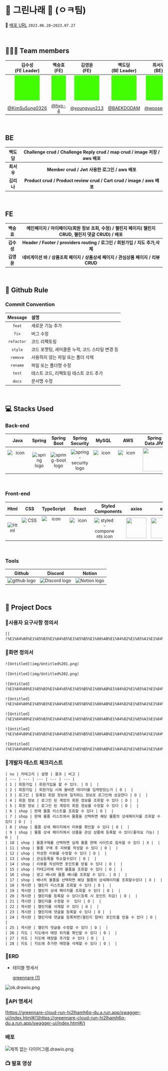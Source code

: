 # 🌱 그린나래 🌱 (ㅇㅋ팀)

🔖 [배포 URL](https://codestates-seb.github.io/seb44_main_026/) `2023.06.28~2023.07.27`


</br>

## 🧑‍🤝‍🧑 Team members
| 김수성<br>(FE Leader) | 백승효<br>(FE) | 김영윤<br>(FE) | 백도담<br>(BE Leader) | 최서우<br>(BE) | 김리나<br>(BE) |
|:--------:| :--------: | :--------: | :--------: | :--------: |  :--------: |
| <img src="img/green.png" alt="김수성" width="80" height="80">| <img src="img/green.png" alt="백승효" width="80" height="80"> |<img src="img/green.png" alt="김영윤" width="80" height="80"> | <img src="img/green.png" alt="백도담" width="80" height="80"> | <img src="img/green.png" alt="최서우" width="80" height="80"> |<img src="img/green.png" alt="김리나" width="80" height="80"> |
|[@KimSuSung0326](https://github.com/KimSuSung0326) | [@hyo-4](https://github.com/hyo-4) | [@youngyun213](https://github.com/youngyun213) |  [@BAEKDODAM](https://github.com/BAEKDODAM)  |[@wooseoboy](https://github.com/wooseoboy)  | [@LinaKK](https://github.com/LinaKK) |


</br>

## BE

| 백도담 | Challenge crud / Challenge Reply crud / map crud / image 저장 / aws 배포 |
|:--------:| :--------: |
| **최서우** | **Member crud / Jwt 사용한 로그인 / aws 배포** |
| **김리나** | **Product crud / Product review crud / Cart crud / image / aws 배포** |

</br>

## FE

| 백승효 | 메인페이지 / 마이페이지(회원 정보 조회, 수정) / 챌린지 페이지( 챌린지 CRUD, 챌린지 댓글 CRUD) / 배포 |
|:--------:| :--------: |
| **김수성** |  **Header / Footer / providers routing / 로그인 / 회원가입 / 지도 추가,삭제** |
| **김영윤** | **네비게이션 바 / 상품조회 페이지 / 상품상세 페이지 / 관심상품 페이지 /  리뷰 CRUD**  |

</br>


## 🔗 Github Rule

### Commit Convention

|  Message   | 설명                                                  |
| :--------: | :---------------------------------------------------- |
| `feat` | 새로운 기능 추가 |
| `fix` | 버그 수정 |
| `refactor` | 코드 리팩토링 |
| `style` | 코드 포맷팅, 세미콜론 누락, 코드 스타일 변경 등 |
| `remove` | 사용하지 않는 파일 또는 폴더 삭제 |
| `rename` | 파일 또는 폴더명 수정 |
| `test` | 테스트 코드, 리펙토링 테스트 코드 추가 |
| `docs` | 문서명 수정 |


</br>

## 💻 Stacks Used
### Back-end
|   Java   |   Spring   |   Spring Boot   |   Spring Security   |   MySQL   |   AWS   |   Spring Data JPA   |  JWT |
| :----------------------------------------------------------: | :----------------------------------------------------------: | :----------------------------------------------------------: | :----------------------------------------------------------: | :----------------------------------------------------------: | :----------------------------------------------------------: | :----------------------------------------------------------: | :----------------------------------------------------------: |
| <div style="display: flex; align-items: flex-start;"><img src="https://techstack-generator.vercel.app/java-icon.svg" alt="icon" width="65" height="65" /></div> | <img alt="spring logo" src="https://www.vectorlogo.zone/logos/springio/springio-icon.svg" height="50" width="50" > | <img alt="spring-boot logo" src="https://t1.daumcdn.net/cfile/tistory/27034D4F58E660F616" width="65" height="65" > |  <img alt="spring-security logo" width="60px" src="https://camo.githubusercontent.com/923e99a57f8a456fdade5f65b35ada254be277612ddc991afb702d8dfd880d4f/68747470733a2f2f63646e2e73696d706c6569636f6e732e6f72672f737072696e677365637572697479" width="85" height=auto > | <div style="display: flex; align-items: flex-start;"><img src="https://techstack-generator.vercel.app/mysql-icon.svg" alt="icon" width="65" height="65" /></div> | <div style="display: flex; align-items: flex-start;"><img src="https://techstack-generator.vercel.app/aws-icon.svg" alt="icon" width="65" height="65" /></div> |  <div><img src="https://camo.githubusercontent.com/5e5576796c5a9c459145c9f4aed898705cb7f2b34811057f9ebd2a458a63a573/68747470733a2f2f6e6f7469636f6e2d7374617469632e74616d6d6f6c6f2e636f6d2f6467676763726b78712f696d6167652f75706c6f61642f76313630393039343535312f6e6f7469636f6e2f676b636a63686c6f633766376b686c73797979792e706e67" width="75" height="75" /></div> | <div><img src = "https://user-images.githubusercontent.com/103114936/194072927-530fe608-9089-4aa1-bf3f-5a9df029800b.png" width="75" height="75" /></div> |


</br>

### Front-end
|     Html     |     CSS     |     TypeScript     |     React    |     Styled<br>Components     |     axios     |      esLint     | 
| :----------------------------------------------------------: | :----------------------------------------------------------: | :----------------------------------------------------------: | :----------------------------------------------------------: | :----------------------------------------------------------: | :----------------------------------------------------------: | :----------------------------------------------------------:|
| <img alt="Html" src ="https://upload.wikimedia.org/wikipedia/commons/thumb/6/61/HTML5_logo_and_wordmark.svg/440px-HTML5_logo_and_wordmark.svg.png" width="65" height="65" /> | <div style="display: flex; align-items: flex-start;"><img src="https://user-images.githubusercontent.com/111227745/210204643-4c3d065c-59ec-481d-ac13-cea795730835.png" alt="CSS" width="50" height="65" /></div> | <div style="display: flex; align-items: flex-start;"><img src="https://techstack-generator.vercel.app/ts-icon.svg" alt="icon" width="75" height="75" /></div> | <div style="display: flex; align-items: flex-start;"><img src="https://techstack-generator.vercel.app/react-icon.svg" alt="icon" width="65" height="65" /></div> | <div style="display: flex; align-items: flex-start;"><img src="https://styled-components.com/logo.png" alt="styled-components icon" width="65" height="65" /></div> | <div style="display: flex; align-items: flex-start;"><img src="https://axios-http.com/assets/logo.svg" width="65" height="65"/></div> | <div style="display: flex; align-items: flex-start;"><img src="https://img.shields.io/badge/ESLint-4B32C3?style=for-the-badge&logo=ESLint&logoColor=white" width="100" height="65" /></div> | 


</br>

### Tools
| Github | Discord | Notion | 
| :--------: | :--------: | :------: |
| <img alt="github logo" src="https://techstack-generator.vercel.app/github-icon.svg" width="65" height="65"> | <img alt="Discord logo" src="https://assets-global.website-files.com/6257adef93867e50d84d30e2/62595384e89d1d54d704ece7_3437c10597c1526c3dbd98c737c2bcae.svg" height="65" width="65"> | <img alt="Notion logo" src="https://www.notion.so/cdn-cgi/image/format=auto,width=640,quality=100/front-static/shared/icons/notion-app-icon-3d.png" height="65" width="65"> |

</br>

## 🔖 Project Docs
### 📍사용자 요구사항 정의서
    [](%E1%84%80%E1%85%B3%E1%84%85%E1%85%B5%E1%86%AB%E1%84%82%E1%85%A1%E1%84%85%E1%85%A2%204d29a518fe584445b253f4b63f8f04b1/%EC%A0%9C%EB%AA%A9%20%EC%97%86%EC%9D%8C%20634b0da392874d0880917369494d4ba3.csv)

### 📍화면 정의서
    
    ![Untitled](img/Untitled%201.png)
    
    ![Untitled](img/Untitled%202.png)
    
    ![Untitled](%E1%84%80%E1%85%B3%E1%84%85%E1%85%B5%E1%86%AB%E1%84%82%E1%85%A1%E1%84%85%E1%85%A2%204d29a518fe584445b253f4b63f8f04b1/Untitled%203.png)
    
    ![Untitled](%E1%84%80%E1%85%B3%E1%84%85%E1%85%B5%E1%86%AB%E1%84%82%E1%85%A1%E1%84%85%E1%85%A2%204d29a518fe584445b253f4b63f8f04b1/Untitled%204.png)
    
    ![Untitled](%E1%84%80%E1%85%B3%E1%84%85%E1%85%B5%E1%86%AB%E1%84%82%E1%85%A1%E1%84%85%E1%85%A2%204d29a518fe584445b253f4b63f8f04b1/Untitled%205.png)
    
    ![Untitled](%E1%84%80%E1%85%B3%E1%84%85%E1%85%B5%E1%86%AB%E1%84%82%E1%85%A1%E1%84%85%E1%85%A2%204d29a518fe584445b253f4b63f8f04b1/Untitled%206.png)
    
    ![Untitled](%E1%84%80%E1%85%B3%E1%84%85%E1%85%B5%E1%86%AB%E1%84%82%E1%85%A1%E1%84%85%E1%85%A2%204d29a518fe584445b253f4b63f8f04b1/Untitled%207.png)

### 📍개발자 테스트 체크리스트
    
    | no | 카테고리 | 설명 | 결과 | 비고 |
    | --- | --- | --- | --- | --- |
    | 1 | 회원가입 | 회원가입을 할 수 있다. | O |  |
    | 2 | 회원가입 | 회원가입 시에 올바른 데이터를 입력받았는가 | O |  |
    | 3 | 로그인 | 등록된 회원 정보와 일치하는 정보로 로그인에 성공한다 | O |  |
    | 4 | 회원 정보 | 로그인 된 계정의 회원 정보를 조회할 수 있다 | O |  |
    | 5 | 회원 정보 | 로그인 된 계정의 회원 정보를 수정할 수 있다 | O |  |
    | 6 | shop | 판매 물품 리스트를 조회할 수 있다 | O |  |
    | 7 | shop | 판매 물품 리스트에서 물품을 선택하면 해당 물품의 상세페이지를 조회할 수 있다 | O |  |
    | 8 | shop | 물품 상세 페이지에서 리뷰를 확인할 수 있다 | O |  |
    | 9 | shop | 물품 상세 페이지에서 상품을 관심 상품에 등록할 수 있다(좋아요 기능) | O |  |
    | 10 | shop | 물품구매를 선택하면 실제 물품 판매 사이트로 접속할 수 있다 | X |  |
    | 11 | shop | 물품 구매 후 리뷰를 작성할 수 있다 | O |  |
    | 12 | shop | 작성한 리뷰를 수정할 수 있다 | O |  |
    | 13 | shop | 관심등록을 취소할수있다 | O |  |
    | 14 | shop | 리뷰를 작성하면 포인트를 얻을 수 있다 | O |  |
    | 15 | shop | 카테고리에 따라 물품을 조회할 수 있다 | O |  |
    | 16 | shop | 광고 배너와 물품 배너를 조회할 수 있다. | O |  |
    | 17 | shop | 배너의 물품을 선택하면 해당 물품의 상세페이지를 조회할수있다 | X |  |
    | 18 | 게시판 | 챌린지 리스트를 조회할 수 있다 | O |  |
    | 19 | 게시판 | 챌린지 상세 페이지를 조회할 수 있다 | O |  |
    | 20 | 게시판 | 챌린지를 등록할 수 있다(등록 시 포인트 차감) | O |  |
    | 21 | 게시판 | 챌린지를 수정할 수  있다 | O |  |
    | 22 | 게시판 | 챌린지를 삭제할 수 있다 | O |  |
    | 23 | 게시판 | 챌린지에 댓글을 등록할 수 있다 | O |  |
    | 24 | 게시판 | 챌린지에 댓글을 등록하면(챌린지 참여) 포인트를 얻을 수 있다 | O |  |
    | 25 | 게시판 | 챌린지 댓글을 수정할 수 있다 | O |  |
    | 26 | 지도 | 지도에서 매장 위치를 확인할 수 있다 | O |  |
    | 27 | 지도 | 지도에 매장을 추가할 수 있다 | O |  |
    | 28 | 지도 | 지도에 추가한 매장을 삭제할 수 있다 | O |  |


### 📍ERD
- 테이블 명세서
    
    [greennare (1)](%E1%84%80%E1%85%B3%E1%84%85%E1%85%B5%E1%86%AB%E1%84%82%E1%85%A1%E1%84%85%E1%85%A2%204d29a518fe584445b253f4b63f8f04b1/greennare%20(1)%2007440236f2b0433fada35c40253b025e.csv)
    

![ok.drawio.png](%E1%84%80%E1%85%B3%E1%84%85%E1%85%B5%E1%86%AB%E1%84%82%E1%85%A1%E1%84%85%E1%85%A2%204d29a518fe584445b253f4b63f8f04b1/ok.drawio.png)

### 📍API 명세서
[https://greennare-cloud-run-hi2lhamh6q-du.a.run.app/swagger-ui/index.html#/](https://greennare-cloud-run-hi2lhamh6q-du.a.run.app/swagger-ui/index.html#/)

### 배포

![제목 없는 다이어그램.drawio.png](%E1%84%80%E1%85%B3%E1%84%85%E1%85%B5%E1%86%AB%E1%84%82%E1%85%A1%E1%84%85%E1%85%A2%204d29a518fe584445b253f4b63f8f04b1/%25EC%25A0%259C%25EB%25AA%25A9_%25EC%2597%2586%25EB%258A%2594_%25EB%258B%25A4%25EC%259D%25B4%25EC%2596%25B4%25EA%25B7%25B8%25EB%259E%25A8.drawio.png)

###  📺 발표 영상

